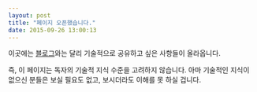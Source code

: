 ```yaml
---
layout: post
title: "페이지 오픈했습니다."
date: 2015-09-26 13:00:13
---
```


이곳에는 [블로그](http://blog.gorekun.com)와는 달리 기술적으로 공유하고 싶은 사항들이 올라옵니다.

즉, 이 페이지는 독자의 기술적 지식 수준을 고려하지 않습니다. 아마 기술적인 지식이 없으신 분들은 보실 필요도 없고, 보시더라도 이해를 못 하실 겁니다.

